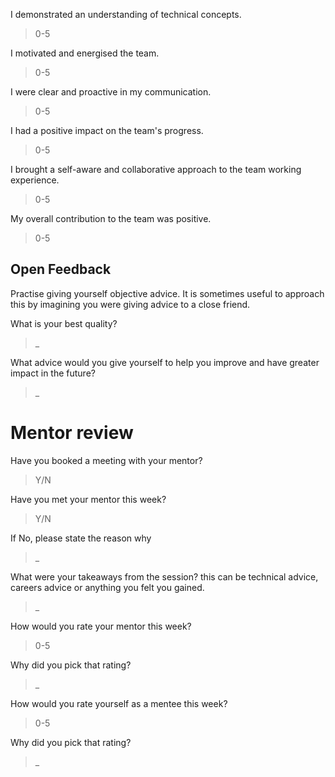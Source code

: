 I demonstrated an understanding of technical concepts.
> 0-5

I motivated and energised the team.
> 0-5

I were clear and proactive in my communication.
> 0-5

I had a positive impact on the team's progress.
> 0-5

I brought a self-aware and collaborative approach to the team working experience.
> 0-5


My overall contribution to the team was positive.
> 0-5


## Open Feedback

Practise giving yourself objective advice. It is sometimes useful to approach this by imagining you were giving advice to a close friend.

What is your best quality?
> _

What advice would you give yourself to help you improve and have greater impact in the future?
> _

# Mentor review

Have you booked a meeting with your mentor?
> Y/N

Have you met your mentor this week?
> Y/N

If No, please state the reason why
> _

What were your takeaways from the session? this can be technical advice, careers advice or anything you felt you gained.
> _

How would you rate your mentor this week?
> 0-5

Why did you pick that rating?
> _

How would you rate yourself as a mentee this week?
> 0-5

Why did you pick that rating?
> _